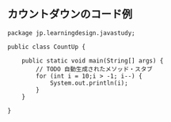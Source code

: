 ## カウントダウンのコード例

    package jp.learningdesign.javastudy;
    
    public class CountUp {
    
    	public static void main(String[] args) {
    		// TODO 自動生成されたメソッド・スタブ
    		for (int i = 10;i > -1; i--) {
    			System.out.println(i);
    		}
    	}
    
    }
